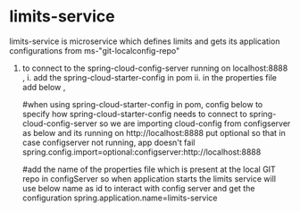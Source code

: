 # limits-service
limits-service is microservice which defines limits and gets its application configurations from ms-"git-localconfig-repo"


1. to connect to the spring-cloud-config-server running on localhost:8888 , 
  i. add the spring-cloud-starter-config in pom
  ii. in the properties file add below ,      
      
      #when using spring-cloud-starter-config in pom, config below to specify how spring-cloud-starter-config needs to connect to spring-cloud-config-server
      so we are importing cloud-config from configserver as below and its running on http://localhost:8888
      put optional so that in case configserver not running, app doesn't fail
                    spring.config.import=optional:configserver:http://localhost:8888
      
      
      #add the name of the properties file which is present at the local GIT repo in configServer so when application starts the limits service will use below name as        id to interact with config server and get the configuration
                    spring.application.name=limits-service
